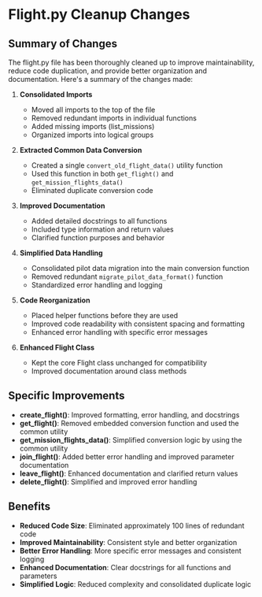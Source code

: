 # Flight.py Cleanup Changes

## Summary of Changes

The flight.py file has been thoroughly cleaned up to improve maintainability, reduce code duplication, and provide better organization and documentation. Here's a summary of the changes made:

1. **Consolidated Imports**
   - Moved all imports to the top of the file
   - Removed redundant imports in individual functions
   - Added missing imports (list_missions)
   - Organized imports into logical groups

2. **Extracted Common Data Conversion**
   - Created a single `convert_old_flight_data()` utility function
   - Used this function in both `get_flight()` and `get_mission_flights_data()`
   - Eliminated duplicate conversion code

3. **Improved Documentation**
   - Added detailed docstrings to all functions
   - Included type information and return values
   - Clarified function purposes and behavior

4. **Simplified Data Handling**
   - Consolidated pilot data migration into the main conversion function
   - Removed redundant `migrate_pilot_data_format()` function
   - Standardized error handling and logging

5. **Code Reorganization**
   - Placed helper functions before they are used
   - Improved code readability with consistent spacing and formatting
   - Enhanced error handling with specific error messages

6. **Enhanced Flight Class**
   - Kept the core Flight class unchanged for compatibility
   - Improved documentation around class methods

## Specific Improvements

- **create_flight()**: Improved formatting, error handling, and docstrings
- **get_flight()**: Removed embedded conversion function and used the common utility
- **get_mission_flights_data()**: Simplified conversion logic by using the common utility
- **join_flight()**: Added better error handling and improved parameter documentation
- **leave_flight()**: Enhanced documentation and clarified return values
- **delete_flight()**: Simplified and improved error handling

## Benefits

- **Reduced Code Size**: Eliminated approximately 100 lines of redundant code
- **Improved Maintainability**: Consistent style and better organization
- **Better Error Handling**: More specific error messages and consistent logging
- **Enhanced Documentation**: Clear docstrings for all functions and parameters
- **Simplified Logic**: Reduced complexity and consolidated duplicate logic
